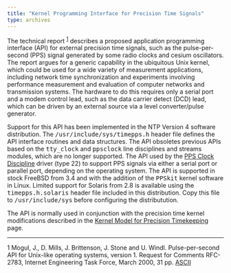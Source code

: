 ```yaml
---
title: "Kernel Programming Interface for Precision Time Signals"
type: archives
---
```


The technical report <sup>[1](#myfootnote1)</sup> describes a proposed application programming interface (API) for external precision time signals, such as the pulse-per-second (PPS) signal generated by some radio clocks and cesium oscillators. The report argues for a generic capability in the ubiquitous Unix kernel, which could be used for a wide variety of measurement applications, including network time synchronization and experiments involving performance measurement and evaluation of computer networks and transmission systems. The hardware to do this requires only a serial port and a modem control lead, such as the data carrier detect (DCD) lead, which can be driven by an external source via a level converter/pulse generator.

Support for this API has been implemented in the NTP Version 4 software distribution. The <tt>/usr/include/sys/timepps.h</tt> header file defines the API interface routines and data structures. The API obsoletes previous APIs based on the <tt>tty_clock</tt> and <tt>ppsclock</tt> line disciplines and streams modules, which are no longer supported. The API used by the [PPS Clock Discipline](/archives/drivers/driver22) driver (type 22) to support PPS signals via either a serial port or parallel port, depending on the operating system. The API is supported in stock FreeBSD from 3.4 and with the addition of the <tt>PPSkit</tt> kernel software in Linux. Limited support for Solaris from 2.8 is available using the <tt>timepps.h.solaris</tt> header file included in this distribution. Copy this file to <tt>/usr/include/sys</tt> before configuring the distributution.

The API is normally used in conjunction with the precision time kernel modifications described in the [Kernel Model for Precision Timekeeping](/archives/4.1.1/kern) page.

* * *

<a name="myfootnote1">1</a>  Mogul, J., D. Mills, J. Brittenson, J. Stone and U. Windl. Pulse-per-second API for Unix-like operating systems, version 1. Request for Comments RFC-2783, Internet Engineering Task Force, March 2000, 31 pp. [ASCII](/reflib/rfc/rfc2783.txt)